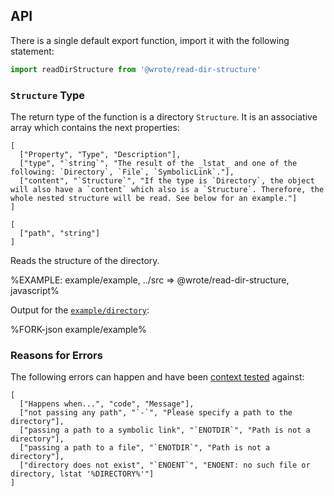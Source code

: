 ## API

There is a single default export function, import it with the following statement:

```js
import readDirStructure from '@wrote/read-dir-structure'
```

### `Structure` Type

The return type of the function is a directory `Structure`. It is an associative array which contains the next properties:

```table
[
  ["Property", "Type", "Description"],
  ["type", "`string`", "The result of the _lstat_ and one of the following: `Directory`, `File`, `SymbolicLink`."],
  ["content", "`Structure`", "If the type is `Directory`, the object will also have a `content` which also is a `Structure`. Therefore, the whole nested structure will be read. See below for an example."]
]
```

```### async readDirStructure => Structure
[
  ["path", "string"]
]
```

Reads the structure of the directory.

%EXAMPLE: example/example, ../src => @wrote/read-dir-structure, javascript%

Output for the [`example/directory`](example/directory):

%FORK-json example/example%

### Reasons for Errors

The following errors can happen and have been [context tested](test/spec/errors.js) against:

```table
[
  ["Happens when...", "code", "Message"],
  ["not passing any path", "`-`", "Please specify a path to the directory"],
  ["passing a path to a symbolic link", "`ENOTDIR`", "Path is not a directory"],
  ["passing a path to a file", "`ENOTDIR`", "Path is not a directory"],
  ["directory does not exist", "`ENOENT`", "ENOENT: no such file or directory, lstat '%DIRECTORY%'"]
]
```